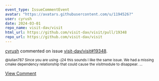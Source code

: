 ```yaml
---
event_type: IssueCommentEvent
avatar: "https://avatars.githubusercontent.com/u/1194526?"
user: cyrush
date: 2024-03-01
repo_name: visit-dav/visit
html_url: https://github.com/visit-dav/visit/pull/19348
repo_url: https://github.com/visit-dav/visit
---
```


<a href='https://github.com/cyrush' target='_blank'>cyrush</a> commented on issue <a href='https://github.com/visit-dav/visit/pull/19348' target='_blank'>visit-dav/visit#19348</a>.

<small>@iulian787 Since you are using -j24 this sounds l like the same issue. We had a missing cmake dependency relationship that could cause the visitmodule to disappear....</small>

<a href='https://github.com/visit-dav/visit/pull/19348' target='_blank'>View Comment</a>
